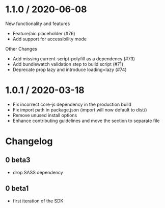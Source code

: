 1.1.0 / 2020-06-08
==================

New functionality and features
  * Feature/aic placeholder (#76)
  * Add support for accessibility mode

Other Changes
  * Add missing current-script-polyfill as a dependency (#73)
  * Add bundlewatch validation step to build script (#71)
  * Deprecate prop lazy and introduce loading=lazy (#74)


1.0.1 / 2020-03-18
==================

* Fix incorrect core-js dependency in the production build
* Fix import path in package.json (import will now default to dist/)
* Remove unused install options
* Enhance contributing guidelines and move the section to separate file

# Changelog

## 0 beta3

- drop SASS dependency

## 0 beta1

- first iteration of the SDK
